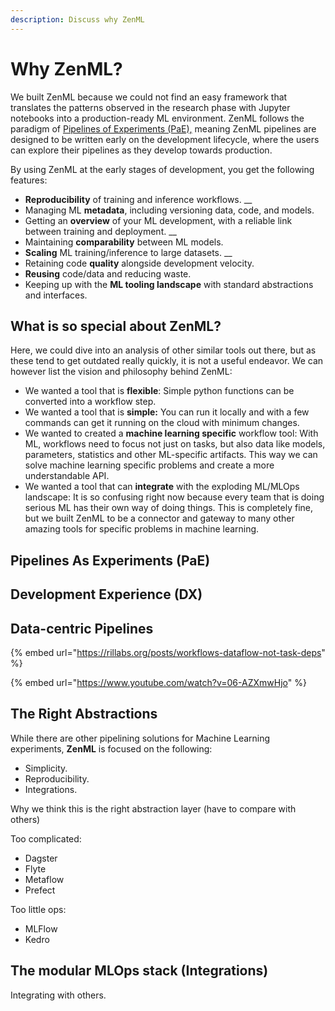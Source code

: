 ```yaml
---
description: Discuss why ZenML
---
```


# Why ZenML?

We built ZenML because we could not find an easy framework that translates the patterns observed in the research phase with Jupyter notebooks into a production-ready ML environment. ZenML follows the paradigm of [Pipelines of Experiments \(PaE\),](why-zenml.md#pipelines-as-experiments-pae) meaning ZenML pipelines are designed to be written early on the development lifecycle, where the users can explore their pipelines as they develop towards production.

By using ZenML at the early stages of development, you get the following features:

* **Reproducibility** of training and inference workflows.  __
* Managing ML **metadata**, including versioning data, code, and models.  
* Getting an **overview** of your ML development, with a reliable link between training and deployment.  __
* Maintaining **comparability** between ML models.  
* **Scaling** ML training/inference to large datasets.  __
* Retaining code **quality** alongside development velocity.  
* **Reusing** code/data and reducing waste. 
* Keeping up with the **ML tooling landscape** with standard abstractions and interfaces.

## What is so special about ZenML?

Here, we could dive into an analysis of other similar tools out there, but as these tend to get outdated really quickly, it is not a useful endeavor. We can however list the vision and philosophy behind ZenML:

* We wanted a tool that is **flexible**: Simple python functions can be converted into a workflow step.
* We wanted a tool that is **simple:** You can run it locally and with a few commands can get it running on the cloud with minimum changes.
* We wanted to created a **machine learning specific** workflow tool: With ML, workflows need to focus not just on tasks, but also data like models, parameters, statistics and other ML-specific artifacts. This way we can solve machine learning specific problems and create a more understandable API.
* We wanted a tool that can **integrate** with the exploding ML/MLOps landscape: It is so confusing right now because every team that is doing serious ML has their own way of doing things. This is completely fine, but we built ZenML to be a connector and gateway to many other amazing tools for specific problems in machine learning.

## Pipelines As Experiments \(PaE\)

## Development Experience \(DX\)

## Data-centric Pipelines

{% embed url="https://rillabs.org/posts/workflows-dataflow-not-task-deps" %}

{% embed url="https://www.youtube.com/watch?v=06-AZXmwHjo" %}



## The Right Abstractions

While there are other pipelining solutions for Machine Learning experiments, **ZenML** is focused on the following:

* Simplicity.
* Reproducibility.
* Integrations.

Why we think this is the right abstraction layer \(have to compare with others\)

Too complicated:

* Dagster
* Flyte
* Metaflow
* Prefect

Too little ops:

* MLFlow
* Kedro

## The modular MLOps stack \(Integrations\)

Integrating with others.

